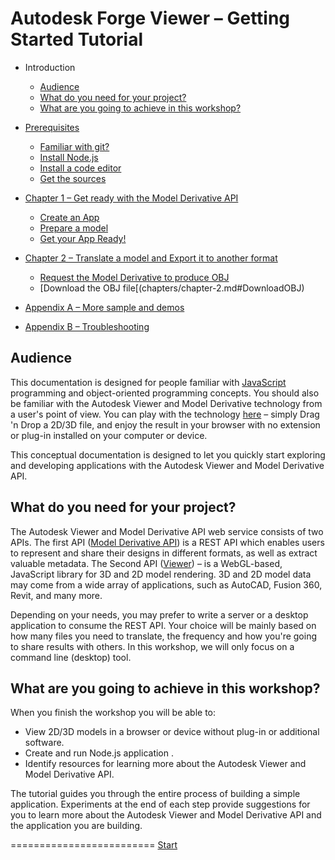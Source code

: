# Autodesk Forge Viewer – Getting Started Tutorial

* Introduction
  - [Audience](#Audience)
  - [What do you need for your project?](#WhatDoYouNeed)
  - [What are you going to achieve in this workshop?](#WhatAreYouGoingToAchieve)

* [Prerequisites](prerequisites.md#Prerequisites)
  - [Familiar with git?](prerequisites.md#FamiliarWithGit)
  - [Install Node.js](prerequisites.md#InstallNodeJs)
  - [Install a code editor](prerequisites.md#InstallCodeEditor)
  - [Get the sources](prerequisites.md#GetTheSources)

* [Chapter 1 – Get ready with the Model Derivative API](chapters/chapter-1.md#Chapter1)
  - [Create an App](chapters/chapter-1.md#CreateAnApp)
  - [Prepare a model](chapters/chapter-1.md#PrepareAModel)
  - [Get your App Ready!](chapters/chapter-1.md#CreateYourApp)

* [Chapter 2 – Translate a model and Export it to another format](chapters/chapter-2.md#Chapter2)
  - [Request the Model Derivative to produce OBJ](chapters/chapter-2.md#RequestOBJ)
  - [Download the OBJ file[(chapters/chapter-2.md#DownloadOBJ)

* [Appendix A – More sample and demos](appendix/appendix-a.md)
* [Appendix B – Troubleshooting](appendix/appendix-b.md)


<a name="Audience"></a>
## Audience

This documentation is designed for people familiar with [JavaScript](http://www.ecma-international.org/publications/standards/Ecma-262.htm) programming and object-oriented programming concepts.
You should also be familiar with the Autodesk Viewer and Model Derivative technology from a user's point of view. You can play with the technology [here](https://360.autodesk.com/viewer) – simply Drag 'n Drop a 2D/3D file,
and enjoy the result in your browser with no extension or plug-in installed on your computer or device.

This conceptual documentation is designed to let you quickly start exploring and developing applications with the Autodesk Viewer and Model Derivative API.


<a name="WhatDoYouNeed"></a>
## What do you need for your project?

The Autodesk Viewer and Model Derivative API web service consists of two APIs. The first API ([Model Derivative API](https://developer.autodesk.com/en/docs/model-derivative/v2/overview/)) is a REST API which enables users to represent and share their designs in different formats, as well as extract valuable metadata. The Second API ([Viewer](https://developer.autodesk.com/en/docs/viewer/v2/overview/)) – is a WebGL-based, JavaScript library for 3D and 2D model rendering. 3D and 2D model data may come from a wide array of applications, such as AutoCAD, Fusion 360, Revit, and many more.

Depending on your needs, you may prefer to write a server or a desktop application to consume the REST API. Your choice will be mainly based on how many files you need to translate, the frequency and how you're going to share results with others. In this workshop, we will only focus on a command line (desktop) tool.


<a name="WhatAreYouGoingToAchieve"></a>
## What are you going to achieve in this workshop?

When you finish the workshop you will be able to:

- View 2D/3D models in a browser or device without plug-in or additional software.
- Create and run Node.js application .
- Identify resources for learning more about the Autodesk Viewer and Model Derivative API.

The tutorial guides you through the entire process of building a simple application.
Experiments at the end of each step provide suggestions for you
to learn more about the Autodesk Viewer and Model Derivative API and the application you are building.


=========================
[Start](prerequisites.md)
